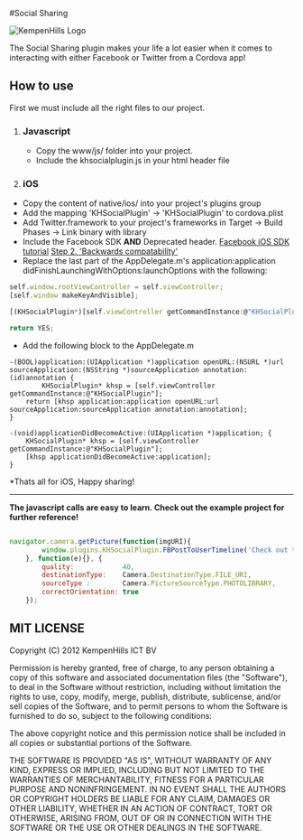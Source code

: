 #Social Sharing

![KempenHills Logo](http://en.gravatar.com/userimage/41641793/5ecd217ad2bec9299b198ff39a95b463.png?size=200)

The Social Sharing plugin makes your life a lot easier when it comes to interacting with either Facebook or Twitter from a Cordova app!

## How to use
First we must include all the right files to our project.

1. ### Javascript
	* Copy the www/js/ folder into your project.
	* Include the khsocialplugin.js in your html header file

2. ### iOS
* Copy the content of native/ios/ into your project's plugins group
* Add the mapping 'KHSocialPlugin' -> 'KHSocialPlugin' to cordova.plist
* Add Twitter.framework to your project's frameworks in Target -> Build Phases -> Link binary with library
* Include the Facebook SDK **AND** Deprecated header. <a href="https://developers.facebook.com/docs/getting-started/facebook-sdk-for-ios/3.1/">Facebook iOS SDK tutorial</a> <a href="https://developers.facebook.com/docs/howtos/feed-dialog-using-ios-sdk/">Step 2. 'Backwards compatability'</a><br />
* Replace the last part of the AppDelegate.m's application:application didFinishLaunchingWithOptions:launchOptions with the following:
    
```javascript
self.window.rootViewController = self.viewController;
[self.window makeKeyAndVisible];

[(KHSocialPlugin*)[self.viewController getCommandInstance:@"KHSocialPlugin"] application:application didFinishLaunchingWithOptions:launchOptions];

return YES;
```

* Add the following block to the AppDelegate.m
    

```
-(BOOL)application:(UIApplication *)application openURL:(NSURL *)url sourceApplication:(NSString *)sourceApplication annotation:(id)annotation {
        KHSocialPlugin* khsp = [self.viewController getCommandInstance:@"KHSocialPlugin"];
    return [khsp application:application openURL:url sourceApplication:sourceApplication annotation:annotation];
}

-(void)applicationDidBecomeActive:(UIApplication *)application; {
    KHSocialPlugin* khsp = [self.viewController getCommandInstance:@"KHSocialPlugin"];
    [khsp applicationDidBecomeActive:application];
}
```

*Thats all for iOS, Happy sharing!

______________________________

**The javascript calls are easy to learn. Check out the example project for further reference!**

```javascript

navigator.camera.getPicture(function(imgURI){
        window.plugins.KHSocialPlugin.FBPostToUserTimeline('Check out the brand new Kempenhills Social Plugin! Using local images!', imgURI,'https://github.com/Kempenhills/SocialPlugin');
    }, function(e){}, {
        quality:            40,
        destinationType:    Camera.DestinationType.FILE_URI,
        sourceType :        Camera.PictureSourceType.PHOTOLIBRARY,
        correctOrientation: true
    });

```

## MIT LICENSE

Copyright (C) 2012 KempenHills ICT BV

Permission is hereby granted, free of charge, to any person obtaining a copy of this software and associated documentation files (the "Software"), to deal in the Software without restriction, including without limitation the rights to use, copy, modify, merge, publish, distribute, sublicense, and/or sell copies of the Software, and to permit persons to whom the Software is furnished to do so, subject to the following conditions:

The above copyright notice and this permission notice shall be included in all copies or substantial portions of the Software.

THE SOFTWARE IS PROVIDED "AS IS", WITHOUT WARRANTY OF ANY KIND, EXPRESS OR IMPLIED, INCLUDING BUT NOT LIMITED TO THE WARRANTIES OF MERCHANTABILITY, FITNESS FOR A PARTICULAR PURPOSE AND NONINFRINGEMENT. IN NO EVENT SHALL THE AUTHORS OR COPYRIGHT HOLDERS BE LIABLE FOR ANY CLAIM, DAMAGES OR OTHER LIABILITY, WHETHER IN AN ACTION OF CONTRACT, TORT OR OTHERWISE, ARISING FROM, OUT OF OR IN CONNECTION WITH THE SOFTWARE OR THE USE OR OTHER DEALINGS IN THE SOFTWARE.